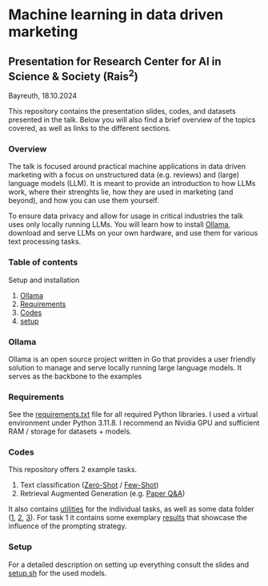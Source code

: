 # Machine learning in data driven marketing
## Presentation for Research Center for AI in Science & Society (Rais<sup>2</sup>)

Bayreuth, 18.10.2024

This repository contains the presentation slides, codes, and datasets presented in the talk.
Below you will also find a brief overview of the topics covered, as well as links to the different sections.


### Overview
The talk is focused around practical machine applications in data driven marketing with a focus on unstructured data (e.g. reviews) and (large) language models (LLM).
It is meant to provide an introduction to how LLMs work, where their strenghts lie, how they are used in marketing (and beyond), and how you can use them yourself.

To ensure data privacy and allow for usage in critical industries the talk uses only locally running LLMs.
You will learn how to install [Ollama](https://ollama.com/), download and serve LLMs on your own hardware, and use them for various text processing tasks.
### Table of contents
Setup and installation
1. [Ollama](#ollama)
2. [Requirements](#requirements)
3. [Codes](#codes)
4. [setup](#setup)




### Ollama
Ollama is an open source project written in Go that provides a user friendly solution to manage and serve locally running large language models.
It serves as the backbone to the examples
### Requirements
See the [requirements.txt](./requirements.txt) file for all required Python libraries. I used a virtual environment under Python 3.11.8.
I recommend an Nvidia GPU and sufficient RAM / storage for datasets + models.

### Codes
This repository offers 2 example tasks.
1. Text classification ([Zero-Shot](./codes/zero_shot_clf.py) / [Few-Shot](./codes/few_shot_clf.py))
2. Retrieval Augmented Generation (e.g. [Paper Q&A](./codes/rag.py))

It also contains [utilities](./codes/utils.py) for the individual tasks, as well as some data folder ([1](codes/data/), [2](codes/sarstedt/), [3](codes/sarstedt_summary/)). For task 1 it contains some exemplary [results](results/) that showcase the influence of the prompting strategy.

### Setup
For a detailed description on setting up everything consult the slides and [setup.sh](./setup/setup.sh) for the used models.